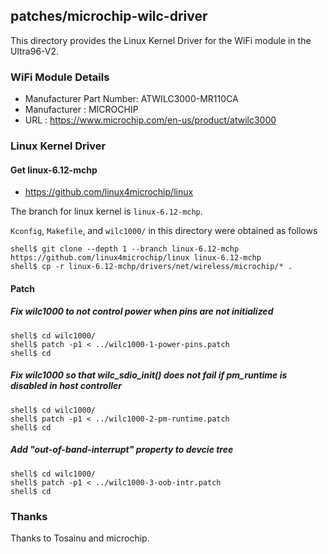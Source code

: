 patches/microchip-wilc-driver
------------------------------------------------------------------------------------

This directory provides the Linux Kernel Driver for the WiFi module in the Ultra96-V2.

### WiFi Module Details

 * Manufacturer Part Number: ATWILC3000-MR110CA
 * Manufacturer            : MICROCHIP
 * URL                     : https://www.microchip.com/en-us/product/atwilc3000
 
### Linux Kernel Driver

#### Get linux-6.12-mchp

 * https://github.com/linux4microchip/linux

The branch for linux kernel is ```linux-6.12-mchp```.

```Kconfig```, ```Makefile```, and ```wilc1000/``` in this directory were obtained as follows

```console
shell$ git clone --depth 1 --branch linux-6.12-mchp https://github.com/linux4microchip/linux linux-6.12-mchp
shell$ cp -r linux-6.12-mchp/drivers/net/wireless/microchip/* .
```

#### Patch

##### Fix wilc1000 to not control power when pins are not initialized

```console
shell$ cd wilc1000/
shell$ patch -p1 < ../wilc1000-1-power-pins.patch
shell$ cd
```

##### Fix wilc1000 so that wilc_sdio_init() does not fail if pm_runtime is disabled in host controller

```console
shell$ cd wilc1000/
shell$ patch -p1 < ../wilc1000-2-pm-runtime.patch
shell$ cd
```

##### Add "out-of-band-interrupt" property to devcie tree

```console
shell$ cd wilc1000/
shell$ patch -p1 < ../wilc1000-3-oob-intr.patch
shell$ cd
```

### Thanks

Thanks to Tosainu and microchip.


